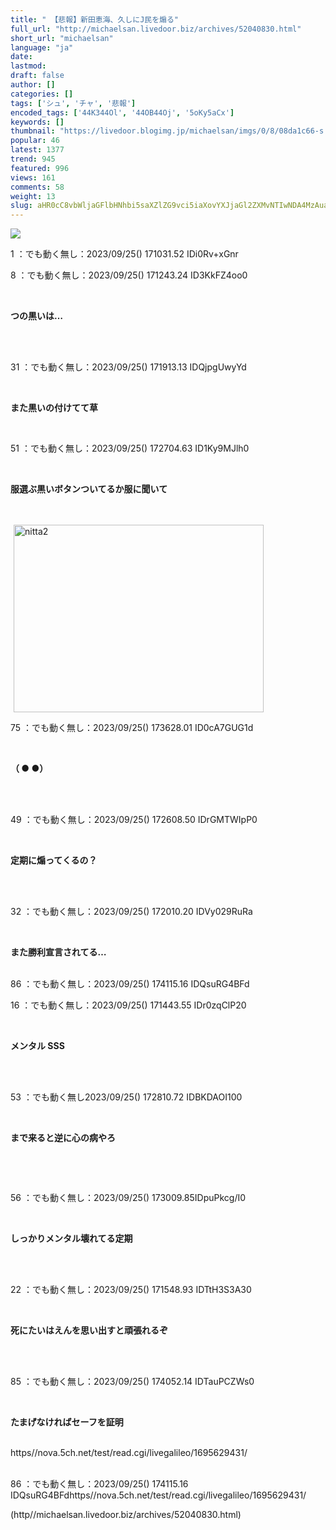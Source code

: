 ```yaml
---
title: " 【悲報】新田恵海、久しにJ民を煽る"
full_url: "http://michaelsan.livedoor.biz/archives/52040830.html"
short_url: "michaelsan"
language: "ja"
date: 
lastmod: 
draft: false
author: []
categories: []
tags: ['シュ', 'チャ', '悲報']
encoded_tags: ['44K344Ol', '44OB44Oj', '5oKy5aCx']
keywords: []
thumbnail: "https://livedoor.blogimg.jp/michaelsan/imgs/0/8/08da1c66-s.jpg"
popular: 46
latest: 1377
trend: 945
featured: 996
views: 161
comments: 58
weight: 13
slug: aHR0cC8vbWljaGFlbHNhbi5saXZlZG9vci5iaXovYXJjaGl2ZXMvNTIwNDA4MzAuaHRtbA==
---
```


![](https://livedoor.blogimg.jp/michaelsan/imgs/0/8/08da1c66-s.jpg)

<div><p>1 ：でも動く無し：2023/09/25() 171031.52 IDi0Rv+xGnr</p><p>8 ：でも動く無し：2023/09/25() 171243.24 ID3KkFZ4oo0</p><br><b><p>つの黒いは… </p><br></b><br><p>31 ：でも動く無し：2023/09/25() 171913.13 IDQjpgUwyYd</p><br><b><p>また黒いの付けてて草 </p></b><br><p>51 ：でも動く無し：2023/09/25() 172704.63 ID1Ky9MJlh0</p><br><b><p>服選ぶ黒いボタンついてるか服に聞いて </p><br></b><br><img class='pict' hspace='5' alt='nitta2' border='0' height='300' width='400' src='https//livedoor.blogimg.jp/michaelsan/imgs/8/c/8c5c0f5d.jpg'><br><p>75 ：でも動く無し：2023/09/25() 173628.01 ID0cA7GUG1d</p><br><b><p>（ ● ●） <br></p><br></b><br><p>49 ：でも動く無し：2023/09/25() 172608.50 IDrGMTWIpP0</p><br><b><p>定期に煽ってくるの？ </p><br></b><br><p>32 ：でも動く無し：2023/09/25() 172010.20 IDVy029RuRa</p><br><b><p>また勝利宣言されてる…</p></b><br>86 ：でも動く無し：2023/09/25() 174115.16 IDQsuRG4BFd<br><p>16 ：でも動く無し：2023/09/25() 171443.55 IDr0zqClP20</p><br><b><p>メンタル SSS</p><br></b><br><p>53 ：でも動く無し2023/09/25() 172810.72 IDBKDAOI100</p><br><b><p>まで来ると逆に心の病やろ</p><p><br></p></b><br><p>56 ：でも動く無し：2023/09/25() 173009.85IDpuPkcg/I0</p><br><b><p>しっかりメンタル壊れてる定期 </p><br></b><br><p>22 ：でも動く無し：2023/09/25() 171548.93 IDTtH3S3A30</p><br><b><p>死にたいはえんを思い出すと頑張れるぞ <br></p><br></b><br><p>85 ：でも動く無し：2023/09/25() 174052.14 IDTauPCZWs0</p><br><b><p>たまげなければセーフを証明</p></b><br>https//nova.5ch.net/test/read.cgi/livegalileo/1695629431/<br><br clear='all'> <p id='a6850dc6aefc0d5bbff2bea180d92d89'> </p> <p id='a6850dc6aefc0d5bbff2bea180d92d89'> </p> <p class='alistcloud-container-6795'></p> <p>86 ：でも動く無し：2023/09/25() 174115.16 IDQsuRG4BFdhttps//nova.5ch.net/test/read.cgi/livegalileo/1695629431/</p></div>

(http//michaelsan.livedoor.biz/archives/52040830.html)
